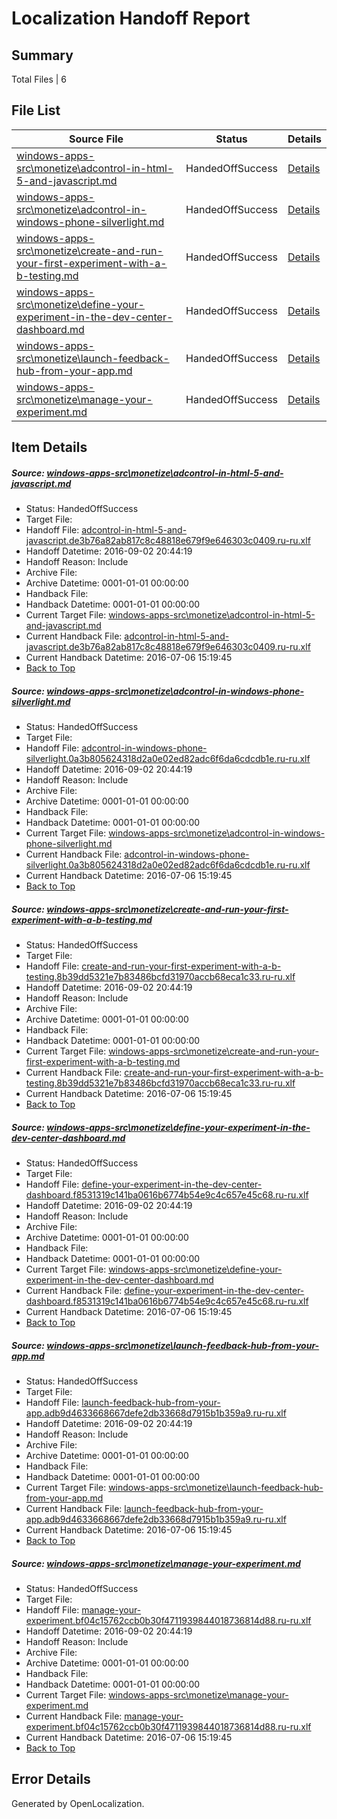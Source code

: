# <a name='report-top'></a> Localization Handoff Report

## Summary
 Total Files | 6

## File List
 Source File | Status | Details 
 ----------- | ------ | ------- 
 [windows-apps-src\monetize\adcontrol-in-html-5-and-javascript.md](https://github.com/Microsoft/windows-apps/blob/ce0431243866125eff83569e3b9b1c75e0703358/windows-apps-src/monetize/adcontrol-in-html-5-and-javascript.md) | HandedOffSuccess | [Details](#5a945012975f8bce62669abcf4432908ab3d9d4e4723)
 [windows-apps-src\monetize\adcontrol-in-windows-phone-silverlight.md](https://github.com/Microsoft/windows-apps/blob/ce0431243866125eff83569e3b9b1c75e0703358/windows-apps-src/monetize/adcontrol-in-windows-phone-silverlight.md) | HandedOffSuccess | [Details](#0560719d2b314eb056268f57fb04d10eb5e185da4724)
 [windows-apps-src\monetize\create-and-run-your-first-experiment-with-a-b-testing.md](https://github.com/Microsoft/windows-apps/blob/bfe4862c441ca095a40df4f594fdf9b3e213d142/windows-apps-src/monetize/create-and-run-your-first-experiment-with-a-b-testing.md) | HandedOffSuccess | [Details](#ab15741531b829c496811cdfca35059cd113f91d4744)
 [windows-apps-src\monetize\define-your-experiment-in-the-dev-center-dashboard.md](https://github.com/Microsoft/windows-apps/blob/ce0431243866125eff83569e3b9b1c75e0703358/windows-apps-src/monetize/define-your-experiment-in-the-dev-center-dashboard.md) | HandedOffSuccess | [Details](#df6744cb9f4dd60c9eef07dc89f2265ac4244aab4746)
 [windows-apps-src\monetize\launch-feedback-hub-from-your-app.md](https://github.com/Microsoft/windows-apps/blob/ce0431243866125eff83569e3b9b1c75e0703358/windows-apps-src/monetize/launch-feedback-hub-from-your-app.md) | HandedOffSuccess | [Details](#c0c55c78751a7990cc7690c2ba5975a57387989c4827)
 [windows-apps-src\monetize\manage-your-experiment.md](https://github.com/Microsoft/windows-apps/blob/ce0431243866125eff83569e3b9b1c75e0703358/windows-apps-src/monetize/manage-your-experiment.md) | HandedOffSuccess | [Details](#730a7a23b577d92c995da0970c33328cecc2db9b4834)

## Item Details
##### <a name='5a945012975f8bce62669abcf4432908ab3d9d4e4723'></a> Source: [windows-apps-src\monetize\adcontrol-in-html-5-and-javascript.md](https://github.com/Microsoft/windows-apps/blob/ce0431243866125eff83569e3b9b1c75e0703358/windows-apps-src/monetize/adcontrol-in-html-5-and-javascript.md)
* Status: HandedOffSuccess
* Target File: 
* Handoff File: [adcontrol-in-html-5-and-javascript.de3b76a82ab817c8c48818e679f9e646303c0409.ru-ru.xlf](https://github.com/Microsoft/WDG.handoff/blob/9d26658b63ca1a24400bb93f1990346589dbd645/ol-handoff/Microsoft/windows-apps.ru-ru/master/adcontrol-in-html-5-and-javascript.de3b76a82ab817c8c48818e679f9e646303c0409.ru-ru.xlf)
* Handoff Datetime: 2016-09-02 20:44:19
* Handoff Reason: Include
* Archive File: 
* Archive Datetime: 0001-01-01 00:00:00
* Handback File: 
* Handback Datetime: 0001-01-01 00:00:00
* Current Target File: [windows-apps-src\monetize\adcontrol-in-html-5-and-javascript.md](https://github.com/Microsoft/windows-apps.ru-ru/blob/93f7daed53c2f646ab9c83858aa28237022d818d/windows-apps-src/monetize/adcontrol-in-html-5-and-javascript.md)
* Current Handback File: [adcontrol-in-html-5-and-javascript.de3b76a82ab817c8c48818e679f9e646303c0409.ru-ru.xlf](https://github.com/Microsoft/WDG.handback/blob/d3d0e23c0b6ca1c844ba3c34aead5291de8d3362/ol-handback/Microsoft/windows-apps.ru-ru/master/adcontrol-in-html-5-and-javascript.de3b76a82ab817c8c48818e679f9e646303c0409.ru-ru.xlf)
* Current Handback Datetime: 2016-07-06 15:19:45
* [Back to Top](#report-top)

##### <a name='0560719d2b314eb056268f57fb04d10eb5e185da4724'></a> Source: [windows-apps-src\monetize\adcontrol-in-windows-phone-silverlight.md](https://github.com/Microsoft/windows-apps/blob/ce0431243866125eff83569e3b9b1c75e0703358/windows-apps-src/monetize/adcontrol-in-windows-phone-silverlight.md)
* Status: HandedOffSuccess
* Target File: 
* Handoff File: [adcontrol-in-windows-phone-silverlight.0a3b805624318d2a0e02ed82adc6f6da6cdcdb1e.ru-ru.xlf](https://github.com/Microsoft/WDG.handoff/blob/9d26658b63ca1a24400bb93f1990346589dbd645/ol-handoff/Microsoft/windows-apps.ru-ru/master/adcontrol-in-windows-phone-silverlight.0a3b805624318d2a0e02ed82adc6f6da6cdcdb1e.ru-ru.xlf)
* Handoff Datetime: 2016-09-02 20:44:19
* Handoff Reason: Include
* Archive File: 
* Archive Datetime: 0001-01-01 00:00:00
* Handback File: 
* Handback Datetime: 0001-01-01 00:00:00
* Current Target File: [windows-apps-src\monetize\adcontrol-in-windows-phone-silverlight.md](https://github.com/Microsoft/windows-apps.ru-ru/blob/93f7daed53c2f646ab9c83858aa28237022d818d/windows-apps-src/monetize/adcontrol-in-windows-phone-silverlight.md)
* Current Handback File: [adcontrol-in-windows-phone-silverlight.0a3b805624318d2a0e02ed82adc6f6da6cdcdb1e.ru-ru.xlf](https://github.com/Microsoft/WDG.handback/blob/d3d0e23c0b6ca1c844ba3c34aead5291de8d3362/ol-handback/Microsoft/windows-apps.ru-ru/master/adcontrol-in-windows-phone-silverlight.0a3b805624318d2a0e02ed82adc6f6da6cdcdb1e.ru-ru.xlf)
* Current Handback Datetime: 2016-07-06 15:19:45
* [Back to Top](#report-top)

##### <a name='ab15741531b829c496811cdfca35059cd113f91d4744'></a> Source: [windows-apps-src\monetize\create-and-run-your-first-experiment-with-a-b-testing.md](https://github.com/Microsoft/windows-apps/blob/bfe4862c441ca095a40df4f594fdf9b3e213d142/windows-apps-src/monetize/create-and-run-your-first-experiment-with-a-b-testing.md)
* Status: HandedOffSuccess
* Target File: 
* Handoff File: [create-and-run-your-first-experiment-with-a-b-testing.8b39dd5321e7b83486bcfd31970accb68eca1c33.ru-ru.xlf](https://github.com/Microsoft/WDG.handoff/blob/9d26658b63ca1a24400bb93f1990346589dbd645/ol-handoff/Microsoft/windows-apps.ru-ru/master/create-and-run-your-first-experiment-with-a-b-testing.8b39dd5321e7b83486bcfd31970accb68eca1c33.ru-ru.xlf)
* Handoff Datetime: 2016-09-02 20:44:19
* Handoff Reason: Include
* Archive File: 
* Archive Datetime: 0001-01-01 00:00:00
* Handback File: 
* Handback Datetime: 0001-01-01 00:00:00
* Current Target File: [windows-apps-src\monetize\create-and-run-your-first-experiment-with-a-b-testing.md](https://github.com/Microsoft/windows-apps.ru-ru/blob/93f7daed53c2f646ab9c83858aa28237022d818d/windows-apps-src/monetize/create-and-run-your-first-experiment-with-a-b-testing.md)
* Current Handback File: [create-and-run-your-first-experiment-with-a-b-testing.8b39dd5321e7b83486bcfd31970accb68eca1c33.ru-ru.xlf](https://github.com/Microsoft/WDG.handback/blob/d3d0e23c0b6ca1c844ba3c34aead5291de8d3362/ol-handback/Microsoft/windows-apps.ru-ru/master/create-and-run-your-first-experiment-with-a-b-testing.8b39dd5321e7b83486bcfd31970accb68eca1c33.ru-ru.xlf)
* Current Handback Datetime: 2016-07-06 15:19:45
* [Back to Top](#report-top)

##### <a name='df6744cb9f4dd60c9eef07dc89f2265ac4244aab4746'></a> Source: [windows-apps-src\monetize\define-your-experiment-in-the-dev-center-dashboard.md](https://github.com/Microsoft/windows-apps/blob/ce0431243866125eff83569e3b9b1c75e0703358/windows-apps-src/monetize/define-your-experiment-in-the-dev-center-dashboard.md)
* Status: HandedOffSuccess
* Target File: 
* Handoff File: [define-your-experiment-in-the-dev-center-dashboard.f8531319c141ba0616b6774b54e9c4c657e45c68.ru-ru.xlf](https://github.com/Microsoft/WDG.handoff/blob/9d26658b63ca1a24400bb93f1990346589dbd645/ol-handoff/Microsoft/windows-apps.ru-ru/master/define-your-experiment-in-the-dev-center-dashboard.f8531319c141ba0616b6774b54e9c4c657e45c68.ru-ru.xlf)
* Handoff Datetime: 2016-09-02 20:44:19
* Handoff Reason: Include
* Archive File: 
* Archive Datetime: 0001-01-01 00:00:00
* Handback File: 
* Handback Datetime: 0001-01-01 00:00:00
* Current Target File: [windows-apps-src\monetize\define-your-experiment-in-the-dev-center-dashboard.md](https://github.com/Microsoft/windows-apps.ru-ru/blob/93f7daed53c2f646ab9c83858aa28237022d818d/windows-apps-src/monetize/define-your-experiment-in-the-dev-center-dashboard.md)
* Current Handback File: [define-your-experiment-in-the-dev-center-dashboard.f8531319c141ba0616b6774b54e9c4c657e45c68.ru-ru.xlf](https://github.com/Microsoft/WDG.handback/blob/d3d0e23c0b6ca1c844ba3c34aead5291de8d3362/ol-handback/Microsoft/windows-apps.ru-ru/master/define-your-experiment-in-the-dev-center-dashboard.f8531319c141ba0616b6774b54e9c4c657e45c68.ru-ru.xlf)
* Current Handback Datetime: 2016-07-06 15:19:45
* [Back to Top](#report-top)

##### <a name='c0c55c78751a7990cc7690c2ba5975a57387989c4827'></a> Source: [windows-apps-src\monetize\launch-feedback-hub-from-your-app.md](https://github.com/Microsoft/windows-apps/blob/ce0431243866125eff83569e3b9b1c75e0703358/windows-apps-src/monetize/launch-feedback-hub-from-your-app.md)
* Status: HandedOffSuccess
* Target File: 
* Handoff File: [launch-feedback-hub-from-your-app.adb9d4633668667defe2db33668d7915b1b359a9.ru-ru.xlf](https://github.com/Microsoft/WDG.handoff/blob/9d26658b63ca1a24400bb93f1990346589dbd645/ol-handoff/Microsoft/windows-apps.ru-ru/master/launch-feedback-hub-from-your-app.adb9d4633668667defe2db33668d7915b1b359a9.ru-ru.xlf)
* Handoff Datetime: 2016-09-02 20:44:19
* Handoff Reason: Include
* Archive File: 
* Archive Datetime: 0001-01-01 00:00:00
* Handback File: 
* Handback Datetime: 0001-01-01 00:00:00
* Current Target File: [windows-apps-src\monetize\launch-feedback-hub-from-your-app.md](https://github.com/Microsoft/windows-apps.ru-ru/blob/93f7daed53c2f646ab9c83858aa28237022d818d/windows-apps-src/monetize/launch-feedback-hub-from-your-app.md)
* Current Handback File: [launch-feedback-hub-from-your-app.adb9d4633668667defe2db33668d7915b1b359a9.ru-ru.xlf](https://github.com/Microsoft/WDG.handback/blob/d3d0e23c0b6ca1c844ba3c34aead5291de8d3362/ol-handback/Microsoft/windows-apps.ru-ru/master/launch-feedback-hub-from-your-app.adb9d4633668667defe2db33668d7915b1b359a9.ru-ru.xlf)
* Current Handback Datetime: 2016-07-06 15:19:45
* [Back to Top](#report-top)

##### <a name='730a7a23b577d92c995da0970c33328cecc2db9b4834'></a> Source: [windows-apps-src\monetize\manage-your-experiment.md](https://github.com/Microsoft/windows-apps/blob/ce0431243866125eff83569e3b9b1c75e0703358/windows-apps-src/monetize/manage-your-experiment.md)
* Status: HandedOffSuccess
* Target File: 
* Handoff File: [manage-your-experiment.bf04c15762ccb0b30f4711939844018736814d88.ru-ru.xlf](https://github.com/Microsoft/WDG.handoff/blob/9d26658b63ca1a24400bb93f1990346589dbd645/ol-handoff/Microsoft/windows-apps.ru-ru/master/manage-your-experiment.bf04c15762ccb0b30f4711939844018736814d88.ru-ru.xlf)
* Handoff Datetime: 2016-09-02 20:44:19
* Handoff Reason: Include
* Archive File: 
* Archive Datetime: 0001-01-01 00:00:00
* Handback File: 
* Handback Datetime: 0001-01-01 00:00:00
* Current Target File: [windows-apps-src\monetize\manage-your-experiment.md](https://github.com/Microsoft/windows-apps.ru-ru/blob/93f7daed53c2f646ab9c83858aa28237022d818d/windows-apps-src/monetize/manage-your-experiment.md)
* Current Handback File: [manage-your-experiment.bf04c15762ccb0b30f4711939844018736814d88.ru-ru.xlf](https://github.com/Microsoft/WDG.handback/blob/d3d0e23c0b6ca1c844ba3c34aead5291de8d3362/ol-handback/Microsoft/windows-apps.ru-ru/master/manage-your-experiment.bf04c15762ccb0b30f4711939844018736814d88.ru-ru.xlf)
* Current Handback Datetime: 2016-07-06 15:19:45
* [Back to Top](#report-top)


## Error Details

Generated by OpenLocalization.
